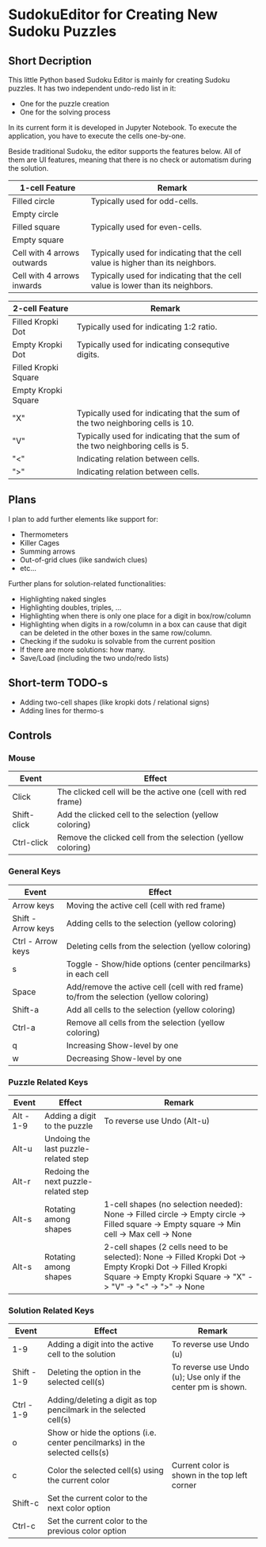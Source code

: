 # SudokuEditor for Creating New Sudoku Puzzles

## Short Decription

This little Python based Sudoku Editor is mainly for creating Sudoku puzzles. It has two independent undo-redo list in it:
* One for the puzzle creation
* One for the solving process

In its current form it is developed in Jupyter Notebook. To execute the application, you have to execute the cells one-by-one.

Beside traditional Sudoku, the editor supports the features below. All of them are UI features, meaning that there is no check or automatism during the solution.

| 1-cell Feature       | Remark      |
| -------------------  |-------------| 
| Filled circle           | Typically used for odd-cells. | 
| Empty circle           |  | 
| Filled square           | Typically used for even-cells.  | 
| Empty square           |  | 
| Cell with 4 arrows outwards | Typically used for indicating that the cell value is higher than its neighbors. | 
| Cell with 4 arrows inwards | Typically used for indicating that the cell value is lower than its neighbors. | 

| 2-cell Feature       | Remark      |
| -------------------  |-------------| 
| Filled Kropki Dot           | Typically used for indicating 1:2 ratio. | 
| Empty Kropki Dot           |  Typically used for indicating consequtive digits. | 
| Filled Kropki Square            |  | 
| Empty Kropki Square           |  | 
| "X" | Typically used for indicating that the sum of the two neighboring cells is 10. | 
| "V" | Typically used for indicating that the sum of the two neighboring cells is 5. | 
| "<" | Indicating relation between cells. | 
| ">" | Indicating relation between cells. | 


## Plans

I plan to add further elements like support for:
* Thermometers
* Killer Cages
* Summing arrows
* Out-of-grid clues (like sandwich clues)
* etc...

Further plans for solution-related functionalities:
* Highlighting naked singles
* Highlighting doubles, triples, ...
* Highlighting when there is only one place for a digit in box/row/column
* Highlighting when digits in a row/column in a box can cause that digit can be deleted in the other boxes in the same row/column.
* Checking if the sudoku is solvable from the current position
 * If there are more solutions: how many.
* Save/Load (including the two undo/redo lists)

## Short-term TODO-s

* Adding two-cell shapes (like kropki dots / relational signs)
* Adding lines for thermo-s

## Controls

### Mouse

| Event         | Effect      |
| ------------- |-------------| 
| Click         | The clicked cell will be the active one (cell with red frame) | 
| Shift-click   | Add the clicked cell to the selection (yellow coloring) | 
| Ctrl-click    | Remove the clicked cell from the selection (yellow coloring)  | 


### General Keys

| Event                | Effect      |
| -------------------  |-------------| 
| Arrow keys           | Moving the active cell (cell with red frame) | 
| Shift - Arrow keys   | Adding cells to the selection (yellow coloring) | 
| Ctrl - Arrow keys    | Deleting cells from the selection (yellow coloring) | 
| s                    | Toggle - Show/hide options (center pencilmarks) in each cell | 
| Space                | Add/remove the active cell (cell with red frame) to/from the selection (yellow coloring) | 
| Shift-a              | Add all cells to the selection (yellow coloring) | 
| Ctrl-a               | Remove all cells from the selection (yellow coloring) | 
| q                    | Increasing Show-level by one |
| w                    | Decreasing Show-level by one |

### Puzzle Related Keys

| Event         | Effect      | Remark |
| ------------- |-------------|--------| 
| Alt - 1-9     | Adding a digit to the puzzle        | To reverse use Undo (Alt-u) |
| Alt-u         | Undoing the last puzzle-related step | |
| Alt-r         | Redoing the next puzzle-related step  | |
| Alt-s         | Rotating among shapes | 1-cell shapes (no selection needed): None -> Filled circle -> Empty circle -> Filled square -> Empty square -> Min cell -> Max cell -> None |
| Alt-s         | Rotating among shapes | 2-cell shapes (2 cells need to be selected): None -> Filled Kropki Dot -> Empty Kropki Dot -> Filled Kropki Square -> Empty Kropki Square -> "X" -> "V" -> "<" -> ">" -> None |

### Solution Related Keys

| Event              | Effect      | Remark |
|--------------------|-------------|--------|
| 1-9                | Adding a digit into the active cell to the solution | To reverse use Undo (u) |
| Shift - 1-9        | Deleting the option in the selected cell(s)   | To reverse use Undo (u); Use only if the center pm is shown. |
| Ctrl - 1-9         | Adding/deleting a digit as top pencilmark in the selected cell(s) | |
| o                  | Show or hide the options (i.e. center pencilmarks) in the selected cells(s) | | 
| c                  | Color the selected cell(s) using the current color | Current color is shown in the top left corner | 
| Shift-c            | Set the current color to the next color option | | 
| Ctrl-c             | Set the current color to the previous color option| | 

